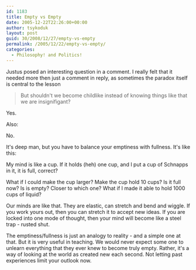 ```yaml
---
id: 1183
title: Empty vs Empty
date: 2005-12-22T22:26:00+00:00
author: tsykoduk
layout: post
guid: 30/2008/12/27/empty-vs-empty
permalink: /2005/12/22/empty-vs-empty/
categories:
  - Philosophy! and Politics!
---
```

Justus posed an interesting question in a comment. I really felt that it needed more then just a comment in reply, as sometimes the paradox itself is central to the lesson
<blockquote>But shouldn't we become childlike instead of knowing things like that we are insignifigant?</blockquote>

<p>Yes.</p>

<p>Also:</p>


<p>No.</p>


<p>It's deep man, but you have to balance your emptiness with fullness. It's like this:</p>


<p>My mind is like a cup. If it holds (heh) one cup, and I put a cup of Schnapps in it, it is full, correct?</p>


<p>What if I could make the cup larger? Make the cup hold 10 cups? Is it full now? Is is empty? Closer to which one? What if I made it able to hold 1000 cups of liquid?</p>


<p>Our minds are like that. They are elastic, can stretch and bend and wiggle. If you work yours out, then you can stretch it to accept new ideas. If you are locked into one mode of thought, then your mind will become like a steel trap - rusted shut.</p>


<p>The emptiness/fullness is just an analogy to reality - and a simple one at that. But it is very useful in teaching. We would never expect some one to unlearn everything that they ever knew to become truly empty. Rather, it's a way of looking at the world as created new each second. Not letting past experiences limit your outlook now.</p>